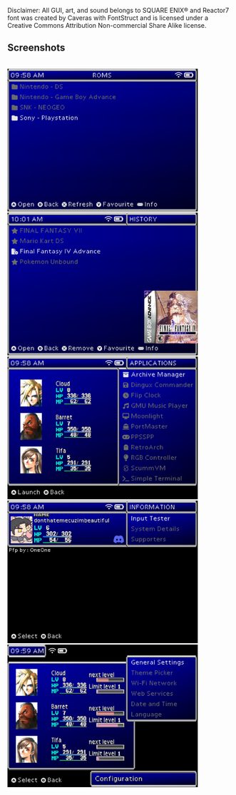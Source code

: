 Disclaimer: All GUI, art, and sound belongs to SQUARE ENIX® and Reactor7 font was created by Caveras with FontStruct and is licensed under a Creative Commons Attribution Non-commercial Share Alike license.
## Screenshots
<br>
<img src="https://raw.githubusercontent.com/linuxuserduh/muOS-FINAL-MUSTARD-VII-Theme/refs/heads/main/screenshots/explorer.png" height="320px" alt="apps">
<img src="https://raw.githubusercontent.com/linuxuserduh/muOS-FINAL-MUSTARD-VII-Theme/refs/heads/main/screenshots/history.png" height="320px" alt="apps">
<img src="https://raw.githubusercontent.com/linuxuserduh/muOS-FINAL-MUSTARD-VII-Theme/refs/heads/main/screenshots/apps.png" height="320px" alt="apps">
<img src="https://raw.githubusercontent.com/linuxuserduh/muOS-FINAL-MUSTARD-VII-Theme/refs/heads/main/screenshots/info.png" height="320px" alt="apps">
<img src="https://raw.githubusercontent.com/linuxuserduh/muOS-FINAL-MUSTARD-VII-Theme/refs/heads/main/screenshots/config.png" height="320px" alt="apps">
